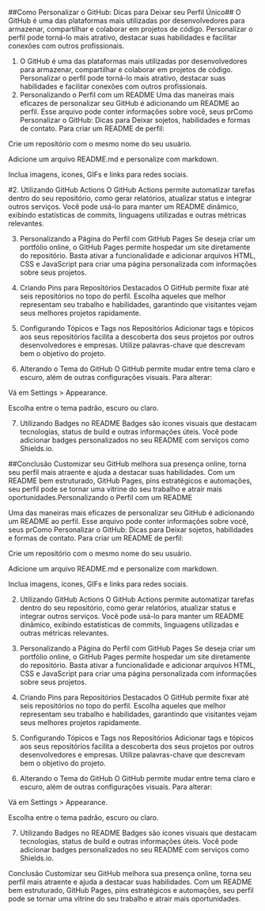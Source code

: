 ##Como Personalizar o GitHub: Dicas para Deixar seu Perfil Único##
O GitHub é uma das plataformas mais utilizadas por desenvolvedores para armazenar, compartilhar e colaborar em projetos de código. Personalizar o perfil pode torná-lo mais atrativo, destacar suas habilidades e facilitar conexões com outros profissionais.

1. O GitHub é uma das plataformas mais utilizadas por desenvolvedores para armazenar, compartilhar e colaborar em projetos de código. Personalizar o perfil pode torná-lo mais atrativo, destacar suas habilidades e facilitar conexões com outros profissionais.
1. Personalizando o Perfil com um README
Uma das maneiras mais eficazes de personalizar seu GitHub é adicionando um README ao perfil. Esse arquivo pode conter informações sobre você, seus prComo Personalizar o GitHub: Dicas para Deixar sojetos, habilidades e formas de contato. Para criar um README de perfil:

Crie um repositório com o mesmo nome do seu usuário.

Adicione um arquivo README.md e personalize com markdown.

Inclua imagens, ícones, GIFs e links para redes sociais.

#2. Utilizando GitHub Actions
O GitHub Actions permite automatizar tarefas dentro do seu repositório, como gerar relatórios, atualizar status e integrar outros serviços. Você pode usá-lo para manter um README dinâmico, exibindo estatísticas de commits, linguagens utilizadas e outras métricas relevantes.

3. Personalizando a Página do Perfil com GitHub Pages
Se deseja criar um portfólio online, o GitHub Pages permite hospedar um site diretamente do repositório. Basta ativar a funcionalidade e adicionar arquivos HTML, CSS e JavaScript para criar uma página personalizada com informações sobre seus projetos.

4. Criando Pins para Repositórios Destacados
O GitHub permite fixar até seis repositórios no topo do perfil. Escolha aqueles que melhor representam seu trabalho e habilidades, garantindo que visitantes vejam seus melhores projetos rapidamente.

5. Configurando Tópicos e Tags nos Repositórios
Adicionar tags e tópicos aos seus repositórios facilita a descoberta dos seus projetos por outros desenvolvedores e empresas. Utilize palavras-chave que descrevam bem o objetivo do projeto.

6. Alterando o Tema do GitHub
O GitHub permite mudar entre tema claro e escuro, além de outras configurações visuais. Para alterar:

Vá em Settings > Appearance.

Escolha entre o tema padrão, escuro ou claro.

7. Utilizando Badges no README
Badges são ícones visuais que destacam tecnologias, status de build e outras informações úteis. Você pode adicionar badges personalizados no seu README com serviços como Shields.io.

##Conclusão
Customizar seu GitHub melhora sua presença online, torna seu perfil mais atraente e ajuda a destacar suas habilidades. Com um README bem estruturado, GitHub Pages, pins estratégicos e automações, seu perfil pode se tornar uma vitrine do seu trabalho e atrair mais oportunidades.Personalizando o Perfil com um README

Uma das maneiras mais eficazes de personalizar seu GitHub é adicionando um README ao perfil. Esse arquivo pode conter informações sobre você, seus prComo Personalizar o GitHub: Dicas para Deixar sojetos, habilidades e formas de contato. Para criar um README de perfil:

Crie um repositório com o mesmo nome do seu usuário.

Adicione um arquivo README.md e personalize com markdown.

Inclua imagens, ícones, GIFs e links para redes sociais.

2. Utilizando GitHub Actions
O GitHub Actions permite automatizar tarefas dentro do seu repositório, como gerar relatórios, atualizar status e integrar outros serviços. Você pode usá-lo para manter um README dinâmico, exibindo estatísticas de commits, linguagens utilizadas e outras métricas relevantes.

3. Personalizando a Página do Perfil com GitHub Pages
Se deseja criar um portfólio online, o GitHub Pages permite hospedar um site diretamente do repositório. Basta ativar a funcionalidade e adicionar arquivos HTML, CSS e JavaScript para criar uma página personalizada com informações sobre seus projetos.

4. Criando Pins para Repositórios Destacados
O GitHub permite fixar até seis repositórios no topo do perfil. Escolha aqueles que melhor representam seu trabalho e habilidades, garantindo que visitantes vejam seus melhores projetos rapidamente.

5. Configurando Tópicos e Tags nos Repositórios
Adicionar tags e tópicos aos seus repositórios facilita a descoberta dos seus projetos por outros desenvolvedores e empresas. Utilize palavras-chave que descrevam bem o objetivo do projeto.

6. Alterando o Tema do GitHub
O GitHub permite mudar entre tema claro e escuro, além de outras configurações visuais. Para alterar:

Vá em Settings > Appearance.

Escolha entre o tema padrão, escuro ou claro.

7. Utilizando Badges no README
Badges são ícones visuais que destacam tecnologias, status de build e outras informações úteis. Você pode adicionar badges personalizados no seu README com serviços como Shields.io.

Conclusão
Customizar seu GitHub melhora sua presença online, torna seu perfil mais atraente e ajuda a destacar suas habilidades. Com um README bem estruturado, GitHub Pages, pins estratégicos e automações, seu perfil pode se tornar uma vitrine do seu trabalho e atrair mais oportunidades.
